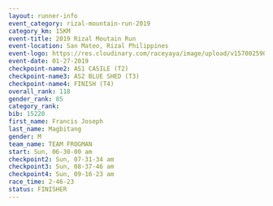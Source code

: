 ```yaml
---
layout: runner-info 
event_category: rizal-mountain-run-2019 
category_km: 15KM 
event-title: 2019 Rizal Moutain Run 
event-location: San Mateo, Rizal Philippines 
event-logo: https://res.cloudinary.com/raceyaya/image/upload/v1570025909/logo/rizal-mountain_gkfete.jpg 
event-date: 01-27-2019 
checkpoint-name2: AS1 CASILE (T2) 
checkpoint-name3: AS2 BLUE SHED (T3) 
checkpoint-name4: FINISH (T4) 
overall_rank: 118
gender_rank: 85
category_rank: 
bib: 15220
first_name: Francis Joseph
last_name: Magbitang
gender: M
team_name: TEAM FROGMAN
start: Sun, 06-30-00 am
checkpoint2: Sun, 07-31-34 am
checkpoint3: Sun, 08-37-46 am
checkpoint4: Sun, 09-16-23 am
race_time: 2-46-23
status: FINISHER
---
```

